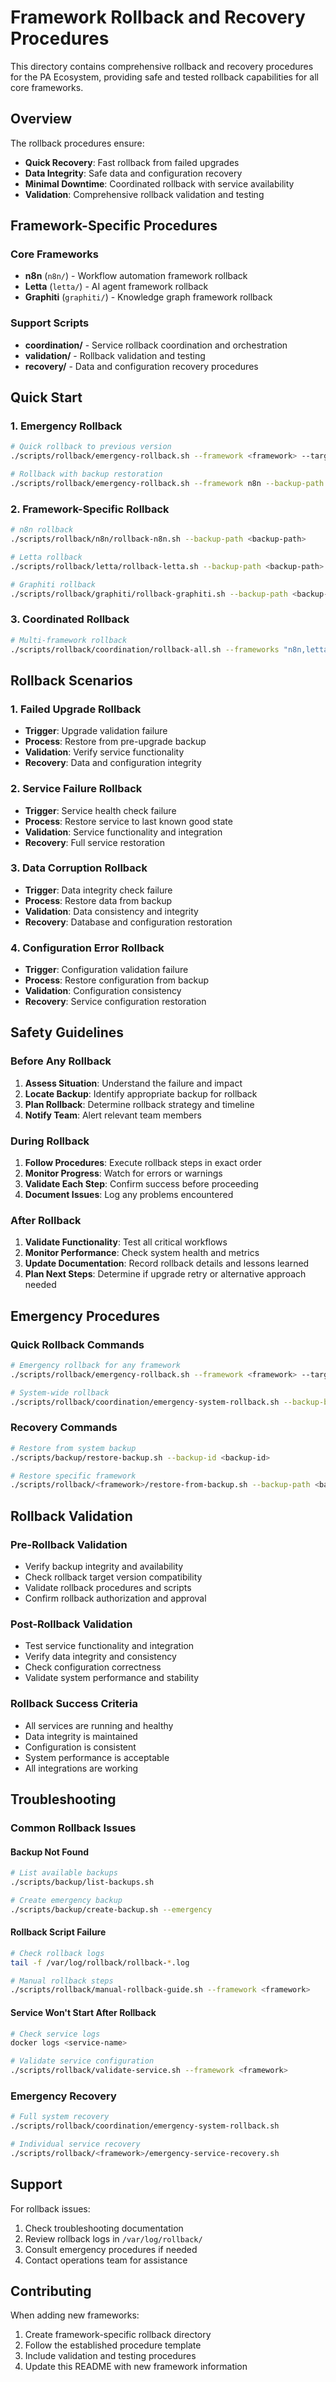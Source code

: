 # Framework Rollback and Recovery Procedures

This directory contains comprehensive rollback and recovery procedures for the PA Ecosystem, providing safe and tested rollback capabilities for all core frameworks.

## Overview

The rollback procedures ensure:
- **Quick Recovery**: Fast rollback from failed upgrades
- **Data Integrity**: Safe data and configuration recovery
- **Minimal Downtime**: Coordinated rollback with service availability
- **Validation**: Comprehensive rollback validation and testing

## Framework-Specific Procedures

### Core Frameworks
- **n8n** (`n8n/`) - Workflow automation framework rollback
- **Letta** (`letta/`) - AI agent framework rollback  
- **Graphiti** (`graphiti/`) - Knowledge graph framework rollback

### Support Scripts
- **coordination/** - Service rollback coordination and orchestration
- **validation/** - Rollback validation and testing
- **recovery/** - Data and configuration recovery procedures

## Quick Start

### 1. Emergency Rollback
```bash
# Quick rollback to previous version
./scripts/rollback/emergency-rollback.sh --framework <framework> --target-version <version>

# Rollback with backup restoration
./scripts/rollback/emergency-rollback.sh --framework n8n --backup-path /var/backups/upgrades/n8n/n8n-backup-20250121-050000
```

### 2. Framework-Specific Rollback
```bash
# n8n rollback
./scripts/rollback/n8n/rollback-n8n.sh --backup-path <backup-path>

# Letta rollback
./scripts/rollback/letta/rollback-letta.sh --backup-path <backup-path>

# Graphiti rollback
./scripts/rollback/graphiti/rollback-graphiti.sh --backup-path <backup-path>
```

### 3. Coordinated Rollback
```bash
# Multi-framework rollback
./scripts/rollback/coordination/rollback-all.sh --frameworks "n8n,letta,graphiti" --backup-base-path <backup-path>
```

## Rollback Scenarios

### 1. Failed Upgrade Rollback
- **Trigger**: Upgrade validation failure
- **Process**: Restore from pre-upgrade backup
- **Validation**: Verify service functionality
- **Recovery**: Data and configuration integrity

### 2. Service Failure Rollback
- **Trigger**: Service health check failure
- **Process**: Restore service to last known good state
- **Validation**: Service functionality and integration
- **Recovery**: Full service restoration

### 3. Data Corruption Rollback
- **Trigger**: Data integrity check failure
- **Process**: Restore data from backup
- **Validation**: Data consistency and integrity
- **Recovery**: Database and configuration restoration

### 4. Configuration Error Rollback
- **Trigger**: Configuration validation failure
- **Process**: Restore configuration from backup
- **Validation**: Configuration consistency
- **Recovery**: Service configuration restoration

## Safety Guidelines

### Before Any Rollback
1. **Assess Situation**: Understand the failure and impact
2. **Locate Backup**: Identify appropriate backup for rollback
3. **Plan Rollback**: Determine rollback strategy and timeline
4. **Notify Team**: Alert relevant team members

### During Rollback
1. **Follow Procedures**: Execute rollback steps in exact order
2. **Monitor Progress**: Watch for errors or warnings
3. **Validate Each Step**: Confirm success before proceeding
4. **Document Issues**: Log any problems encountered

### After Rollback
1. **Validate Functionality**: Test all critical workflows
2. **Monitor Performance**: Check system health and metrics
3. **Update Documentation**: Record rollback details and lessons learned
4. **Plan Next Steps**: Determine if upgrade retry or alternative approach needed

## Emergency Procedures

### Quick Rollback Commands
```bash
# Emergency rollback for any framework
./scripts/rollback/emergency-rollback.sh --framework <framework> --target-version <version>

# System-wide rollback
./scripts/rollback/coordination/emergency-system-rollback.sh --backup-base-path <backup-path>
```

### Recovery Commands
```bash
# Restore from system backup
./scripts/backup/restore-backup.sh --backup-id <backup-id>

# Restore specific framework
./scripts/rollback/<framework>/restore-from-backup.sh --backup-path <backup-path>
```

## Rollback Validation

### Pre-Rollback Validation
- Verify backup integrity and availability
- Check rollback target version compatibility
- Validate rollback procedures and scripts
- Confirm rollback authorization and approval

### Post-Rollback Validation
- Test service functionality and integration
- Verify data integrity and consistency
- Check configuration correctness
- Validate system performance and stability

### Rollback Success Criteria
- All services are running and healthy
- Data integrity is maintained
- Configuration is consistent
- System performance is acceptable
- All integrations are working

## Troubleshooting

### Common Rollback Issues

#### Backup Not Found
```bash
# List available backups
./scripts/backup/list-backups.sh

# Create emergency backup
./scripts/backup/create-backup.sh --emergency
```

#### Rollback Script Failure
```bash
# Check rollback logs
tail -f /var/log/rollback/rollback-*.log

# Manual rollback steps
./scripts/rollback/manual-rollback-guide.sh --framework <framework>
```

#### Service Won't Start After Rollback
```bash
# Check service logs
docker logs <service-name>

# Validate service configuration
./scripts/rollback/validate-service.sh --framework <framework>
```

### Emergency Recovery
```bash
# Full system recovery
./scripts/rollback/coordination/emergency-system-rollback.sh

# Individual service recovery
./scripts/rollback/<framework>/emergency-service-recovery.sh
```

## Support

For rollback issues:
1. Check troubleshooting documentation
2. Review rollback logs in `/var/log/rollback/`
3. Consult emergency procedures if needed
4. Contact operations team for assistance

## Contributing

When adding new frameworks:
1. Create framework-specific rollback directory
2. Follow the established procedure template
3. Include validation and testing procedures
4. Update this README with new framework information
